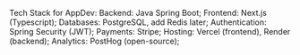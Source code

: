 Tech Stack for AppDev:
Backend: Java Spring Boot;
Frontend: Next.js (Typescript);
Databases: PostgreSQL, add Redis later;
Authentication: Spring Security (JWT);
Payments: Stripe;
Hosting: Vercel (frontend), Render (backend);
Analytics: PostHog (open-source);
